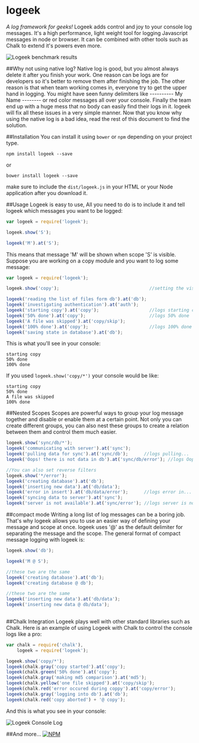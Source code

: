 # logeek
*A log framework for geeks!*
Logeek adds control and joy to your console log messages. It's a high performance, light weight tool for logging Javascript messages in node or browser. It can be combined with other tools such as Chalk to  extend it's powers even more.

![Logeek benchmark results](http://j71.imgup.net/ScreenShot2cef.png)

##Why not using native log?
Native log is good, but you almost always delete it after you finish your work. One reason can be logs are for developers so it's better to remove them after finishing the job. The other reason is that when team working comes in, everyone try to get the upper hand in logging. You might have seen funny delimiters like ---------- My Name --------  or red color messages all over your console. Finally the team end up with a huge mess that no body can easily find their logs in it. logeek will fix all these issues in a very simple manner. Now that you know why using the native log is a bad idea, read the rest of this document to find the solution.

##Installation
You can install it using ```bower``` or ```npm``` depending on your project type. 
```
npm install logeek --save
```
or
```
bower install logeek --save
```
make sure to include the ```dist/logeek.js``` in your HTML or your Node application after you download it.

##Usage
Logeek is easy to use, All you need to do is to include it and tell logeek which messages you want to be logged: 

```javascript
var logeek = require('logeek');

logeek.show('S');

logeek('M').at('S');
```

This means that message 'M' will be shown when scope 'S' is visible. Suppose you are working on a copy module and you want to log some message:
```javascript
var logeek = require('logeek');

logeek.show('copy');                                  //setting the visible scope

logeek('reading the list of files form db').at('db');
logeek('investigating authentication').at('auth');
logeek('starting copy').at('copy');                   //logs starting copy
logeek('50% done').at('copy');                        //logs 50% done
logeek('A file was skipped').at('copy/skip');
logeek('100% done').at('copy');                       //logs 100% done
logeek('saving state in database').at('db');
```

This is what you'll see in your console: 
```
starting copy
50% done
100% done
```

If you used ```logeek.show('copy/*')``` your console would be like:
```
starting copy
50% done
A file was skipped
100% done
```

##Nested Scopes
Scopes are powerful ways to group your log message together and disable or enable them at a certain point. Not only you can create different groups, you can also nest these groups to create a relation between them  and control them much easier. 
```javascript
logeek.show('sync/db/*');
logeek('communicating with server').at('sync');
logeek('pulling data for sync').at('sync/db');      //logs pulling...
logeek('Oops! there is not data in db').at('sync/db/error'); //logs Oops!...

//You can also set reverse filters
logeek.show('*/error');
logeek('creating database').at('db');
logeek('inserting new data').at('db/data');
logeek('error in insert').at('db/data/error');      //logs error in...
logeek('syncing data to server').at('sync');
logeek('server is not available').at('sync/error'); //logs server is not...
```

##compact mode
Writing a long list of log messages can be a boring job. That's why logeek allows you to use an easier way of defining your message and scope at once. logeek uses '@' as the default delimiter for separating the message and the scope. The general format of compact message logging with logeek is:
```javascript
logeek.show('db');

logeek('M @ S');

//these two are the same
logeek('creating database').at('db');
logeek('creating database @ db');

//these two are the same
logeek('inserting new data').at('db/data');
logeek('inserting new data @ db/data');
  
```

##Chalk Integration
Logeek plays well with other standard libraries such as Chalk. Here is an example of using Logeek with Chalk to control the console logs like a pro: 

```javascript
var chalk = require('chalk'),
    logeek = require('logeek');

logeek.show('copy/*');
logeek(chalk.gray('copy started').at('copy');
logeek(chalk.green('50% done').at('copy');
logeek(chalk.gray('making md5 comparison').at('md5');
logeek(chalk.yellow('one file skipped').at('copy/skip');
logeek(chalk.red('error occured during coppy').at('copy/error');
logeek(chalk.gray('logging into db').at('db');
logeek(chalk.red('copy aborted') + '@ copy');
```

And this is what you see in your console: 

![Logeek Console Log](http://m08.imgup.net/ScreenShoteedf.png)

##And more...
[![NPM](https://nodei.co/npm-dl/logeek.png?months=6&height=2)](https://nodei.co/npm/logeek/)
